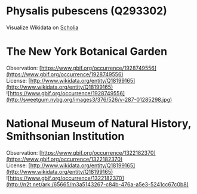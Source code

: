 
Physalis pubescens (Q293302)
============================
  
Visualize Wikidata on [Scholia](https://scholia.toolforge.org/taxon/Q293302)
# The New York Botanical Garden
  
Observation: [https://www.gbif.org/occurrence/1928749556](https://www.gbif.org/occurrence/1928749556)  
License: [http://www.wikidata.org/entity/Q18199165](http://www.wikidata.org/entity/Q18199165)  
![https://www.gbif.org/occurrence/1928749556](http://sweetgum.nybg.org/images3/376/526/v-287-01285298.jpg)
# National Museum of Natural History, Smithsonian Institution
  
Observation: [https://www.gbif.org/occurrence/1322182370](https://www.gbif.org/occurrence/1322182370)  
License: [http://www.wikidata.org/entity/Q18199165](http://www.wikidata.org/entity/Q18199165)  
![https://www.gbif.org/occurrence/1322182370](http://n2t.net/ark:/65665/m3a5143267-c84b-476a-a5e3-5241cc67c0b8)